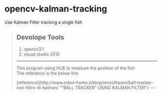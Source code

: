 # opencv-kalman-tracking
Use Kalman Filter tracking a single fish 
>## Devolope Tools
> 1.  opencv3.1
> 2.  visual studio 2015 
>---
><p>This program using HUE to measure the position of the fish<br>The reference is the below line</p>
> [reference](http://www.robot-home.it/blog/en/software/ball-tracker-con-filtro-di-kalman/ "“BALL TRACKER” USING KALMAN FILTER")
>---
